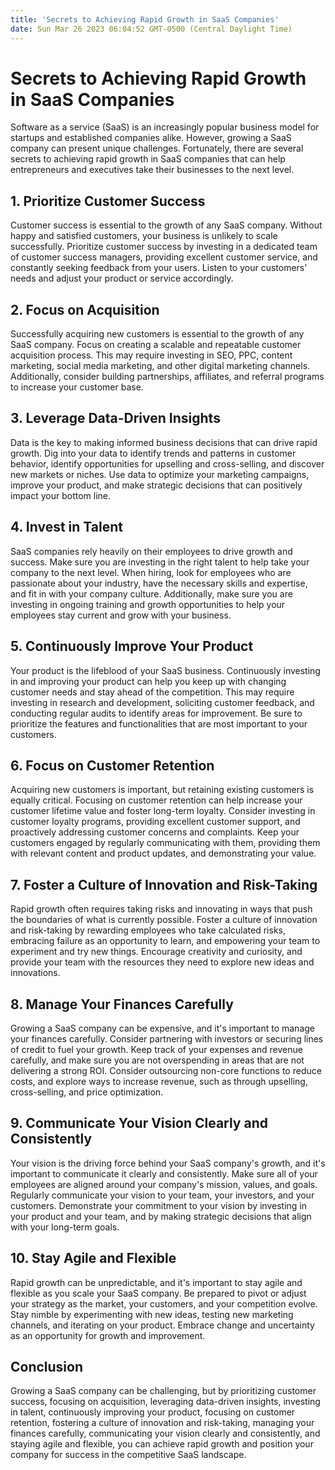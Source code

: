 ```yaml
---
title: 'Secrets to Achieving Rapid Growth in SaaS Companies'
date: Sun Mar 26 2023 06:04:52 GMT-0500 (Central Daylight Time)
---
```


# Secrets to Achieving Rapid Growth in SaaS Companies

Software as a service (SaaS) is an increasingly popular business model for startups and established companies alike. However, growing a SaaS company can present unique challenges. Fortunately, there are several secrets to achieving rapid growth in SaaS companies that can help entrepreneurs and executives take their businesses to the next level.

## 1. Prioritize Customer Success

Customer success is essential to the growth of any SaaS company. Without happy and satisfied customers, your business is unlikely to scale successfully. Prioritize customer success by investing in a dedicated team of customer success managers, providing excellent customer service, and constantly seeking feedback from your users. Listen to your customers' needs and adjust your product or service accordingly.

## 2. Focus on Acquisition

Successfully acquiring new customers is essential to the growth of any SaaS company. Focus on creating a scalable and repeatable customer acquisition process. This may require investing in SEO, PPC, content marketing, social media marketing, and other digital marketing channels. Additionally, consider building partnerships, affiliates, and referral programs to increase your customer base.

## 3. Leverage Data-Driven Insights

Data is the key to making informed business decisions that can drive rapid growth. Dig into your data to identify trends and patterns in customer behavior, identify opportunities for upselling and cross-selling, and discover new markets or niches. Use data to optimize your marketing campaigns, improve your product, and make strategic decisions that can positively impact your bottom line.

## 4. Invest in Talent

SaaS companies rely heavily on their employees to drive growth and success. Make sure you are investing in the right talent to help take your company to the next level. When hiring, look for employees who are passionate about your industry, have the necessary skills and expertise, and fit in with your company culture. Additionally, make sure you are investing in ongoing training and growth opportunities to help your employees stay current and grow with your business.

## 5. Continuously Improve Your Product

Your product is the lifeblood of your SaaS business. Continuously investing in and improving your product can help you keep up with changing customer needs and stay ahead of the competition. This may require investing in research and development, soliciting customer feedback, and conducting regular audits to identify areas for improvement. Be sure to prioritize the features and functionalities that are most important to your customers.

## 6. Focus on Customer Retention

Acquiring new customers is important, but retaining existing customers is equally critical. Focusing on customer retention can help increase your customer lifetime value and foster long-term loyalty. Consider investing in customer loyalty programs, providing excellent customer support, and proactively addressing customer concerns and complaints. Keep your customers engaged by regularly communicating with them, providing them with relevant content and product updates, and demonstrating your value.

## 7. Foster a Culture of Innovation and Risk-Taking

Rapid growth often requires taking risks and innovating in ways that push the boundaries of what is currently possible. Foster a culture of innovation and risk-taking by rewarding employees who take calculated risks, embracing failure as an opportunity to learn, and empowering your team to experiment and try new things. Encourage creativity and curiosity, and provide your team with the resources they need to explore new ideas and innovations.

## 8. Manage Your Finances Carefully

Growing a SaaS company can be expensive, and it's important to manage your finances carefully. Consider partnering with investors or securing lines of credit to fuel your growth. Keep track of your expenses and revenue carefully, and make sure you are not overspending in areas that are not delivering a strong ROI. Consider outsourcing non-core functions to reduce costs, and explore ways to increase revenue, such as through upselling, cross-selling, and price optimization.

## 9. Communicate Your Vision Clearly and Consistently

Your vision is the driving force behind your SaaS company's growth, and it's important to communicate it clearly and consistently. Make sure all of your employees are aligned around your company's mission, values, and goals. Regularly communicate your vision to your team, your investors, and your customers. Demonstrate your commitment to your vision by investing in your product and your team, and by making strategic decisions that align with your long-term goals.

## 10. Stay Agile and Flexible

Rapid growth can be unpredictable, and it's important to stay agile and flexible as you scale your SaaS company. Be prepared to pivot or adjust your strategy as the market, your customers, and your competition evolve. Stay nimble by experimenting with new ideas, testing new marketing channels, and iterating on your product. Embrace change and uncertainty as an opportunity for growth and improvement.

## Conclusion

Growing a SaaS company can be challenging, but by prioritizing customer success, focusing on acquisition, leveraging data-driven insights, investing in talent, continuously improving your product, focusing on customer retention, fostering a culture of innovation and risk-taking, managing your finances carefully, communicating your vision clearly and consistently, and staying agile and flexible, you can achieve rapid growth and position your company for success in the competitive SaaS landscape.
